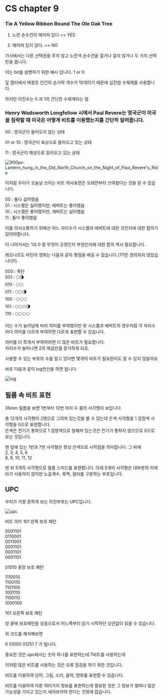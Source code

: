 # CS chapter 9


### Tie A Yellow Ribbon Round The Ole Oak Tree

1. 노란 손수건이 매어져 있다
 => YES

2. 매어져 있지 않다.
 => NO
 
 가사에서는 다른 선택권을 주지 않고 노란색 손수건을 걸거나 걸지 않거나 두 가지 선택만을 줍니다. 
 
 이는 bit를 설명하기 위한 예시 입니다. 1 or 0
 
 앞 챕터에서 배웠듯 인간의 손가락 개수가 10개이기 때문에 십진법 수체계를 사용합니다.
 
 하지만 이진수는 0 과 1의 간단한 수체계라는 점
 
 
 
### Henry Wadsworth Longfellow 시에서 Paul Revere는 영국군이 미국을 침략할 때 미국은 어떻게 비트를 이용했는지를 간단히 알려줍니다.

00 : 영국군이 들어오지 않는 상태

01 or 10 : 영국군이 육상으로 들어오고 있는 상태

11 : 영국군이 해상으로 등러오고 있는 상태


![900px-Lantern_hung_in_the_Old_North_Church_on_the_Night_of_Paul_Revere's_Ride](https://user-images.githubusercontent.com/67586085/159145446-a9c78929-011c-41f7-a7db-868b1f483da8.jpeg)


이처럼 우리가 오늘날 쓰이는 비트 의사표현은 오래전부터 쓰여왔다는 것을 알 수 있습니다.


00 : 둘다 싫어했음  
01 : 시스켈은 싫어했지만, 에버트는 좋아했음  
10 ; 시스켈은 좋아했지만, 에버트는 싫어했음  
11 : 둘다 좋아했음  


이를 의사소통하기 위해선 어느 자리수가 시스켈과 에버트에 대한 것인지에 대한 합의가 있어야합니다.

더 나아가서는 1과 0 중 무엇이 긍정인지 부정인지에 대한 합의 역시 필요합니다.


레오나르도 마틴의 영화는 다음과 같이 평점을 매길 수 있습니다.(111은 정의되지 않았습니다!!)

000 : 폭탄  
001 : 🌕🌗  
010 : 🌕🌕  
011 : 🌕🌕🌗  
100 : 🌕🌕🌕  
101 : 🌕🌕🌕🌗  
110 : 🌕🌕🌕🌕  


이는 수가 늘어남에 따라 의미를 부여했지만 위 시스켈과 에버트의 경우처럼 각 자리수마다 의미를 다르게 부여하면 다르게 표현할 수 있습니다.




의미를 더 쪼개서 부여하려면 더 많은 비트가 필요합니다.  
자리수가 늘어나면 2의 제곱만큼 증가하게 되죠.  

사용할 수 있는 부호의 수를 알고 있다면 몇개의 비트가 필요한지도 알 수 있지 않을까요  

바로 다음과 같이 log연산을 하면 됩니다.


![log](https://user-images.githubusercontent.com/67586085/159146124-2814b09c-c4e1-4468-9fce-e97250f8bd61.jpeg)

 
 
## 필름 속 비트 표현
35mm 필름을 보면  1번부터 12번 까지 두 줄의 사각형이 보입니다.
 
총 12개의 사각형이 2행으로 그려져 있는것을 볼 수 있는데 은색 사각형을 1 검정색 사각형을 0으로 표현합니다.  
은색은 전기가 통하므로 1 검정색으로 칠해져 있는것은 전기가 통하지 않으므로 0으로 보는 것입니다.

맨 앞에 있는 1번과 7번 사각형은 항상 은색으로 시작점을 의미합니다. 그 뒤에  
2, 3,  4,  5,  6  
8, 9, 10, 11, 12

맨 위 5개의 사각형으로 필름 스피드를 표현합니다.
아래 5개의 사각형은 대부분의 카메라가 사용하지 않지만 노출계수, 흑백, 컬러를 구분하는 부호입니다.


## UPC
우리가 가장 흔하게 보는 이진부호는 UPC입니다.

![upc](https://user-images.githubusercontent.com/67586085/159146292-9839bf92-f8a0-4b27-85c4-fd9ecd21e99e.jpeg)


비트        의미
101        왼쪽 보호 패턴

0001101  
0110001  
0011001  
0001101  
0001101  
0001101  

01010       중앙 보호 패턴

1110010  
1100110  
1101100  
1001110  
1100110  
1000100  
  
101         오른쪽 보호 패턴

양 끝에 보호패턴을 넣음으로서 어느쪽부터 읽기 시작하던 상관없이 읽을 수 있습니다.  

위 코드를 해석해보면 

0 51000 01251 7 가 됩니다.  

중요한 것은 upc에서는 숫자 하나를 표현하는데 7비트를 사용하는데  

이처럼 많은 비트를 사용하는 것은 오류 점검을 하기 위한 것입니다.  


비트를 이용하여 단어, 그림, 소리, 음악, 영화를 표현할 수 있습니다.

비트를 이용하여 다른 여러가지 정보를 표현하는데 필요한 것은 그 정보가 얼마나 많은 가능성을 가지고 있는지 세어보아야 한다는 것밖에 없습니다.

 




